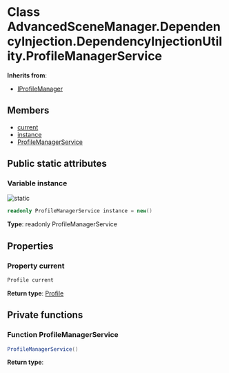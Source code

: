 <a id="DependencyInjection.DependencyInjectionUtility.ProfileManagerService"></a>
# Class AdvancedSceneManager.DependencyInjection.DependencyInjectionUtility.ProfileManagerService










**Inherits from**:

* [IProfileManager](DependencyInjection.IProfileManager.md#DependencyInjection.IProfileManager)

## Members

* [current](DependencyInjection.DependencyInjectionUtility.ProfileManagerService.md#DependencyInjection.DependencyInjectionUtility.ProfileManagerService_1ad006ba6fc43d95f82b53cf85cc107c55)
* [instance](DependencyInjection.DependencyInjectionUtility.ProfileManagerService.md#DependencyInjection.DependencyInjectionUtility.ProfileManagerService_1a7f44f416e78fd4bd5f35481652bc0a52)
* [ProfileManagerService](DependencyInjection.DependencyInjectionUtility.ProfileManagerService.md#DependencyInjection.DependencyInjectionUtility.ProfileManagerService_1a3e3727d0e162152600b9e4d04d5e8e2e)

## Public static attributes

<a id="DependencyInjection.DependencyInjectionUtility.ProfileManagerService_1a7f44f416e78fd4bd5f35481652bc0a52"></a>
### Variable instance


![][static]



```csharp
readonly ProfileManagerService instance = new()
```







**Type**: readonly ProfileManagerService





## Properties

<a id="DependencyInjection.DependencyInjectionUtility.ProfileManagerService_1ad006ba6fc43d95f82b53cf85cc107c55"></a>
### Property current





```csharp
Profile current
```







**Return type**: [Profile](Models.Profile.md#Models.Profile)





## Private functions

<a id="DependencyInjection.DependencyInjectionUtility.ProfileManagerService_1a3e3727d0e162152600b9e4d04d5e8e2e"></a>
### Function ProfileManagerService



```csharp
ProfileManagerService()
```







**Return type**: 






[static]: https://img.shields.io/badge/-static-lightgrey (static)



